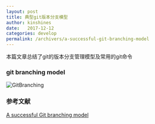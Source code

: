 ```yaml
---
layout: post
title: 典型git版本分支模型
author: kinshines
date:   2017-12-12
categories: develop
permalink: /archivers/a-successful-git-branching-model
---
```


<p class="lead">本篇文章总结了git的版本分支管理模型及常用的git命令</p>

### git branching model
![GitBranching](https://kinshines.github.io/img/develop/git-model.png)

### 参考文献
[A successful Git branching model](http://nvie.com/posts/a-successful-git-branching-model/)